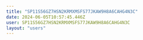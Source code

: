 ```yaml
---
title: "SP11S56GZ7HSN2KRMXMSFS77JKAW9H8A6CAHG4N3C"
date: 2024-06-05T10:57:45.446Z
user: SP11S56GZ7HSN2KRMXMSFS77JKAW9H8A6CAHG4N3C
layout: "users"
---
```

    